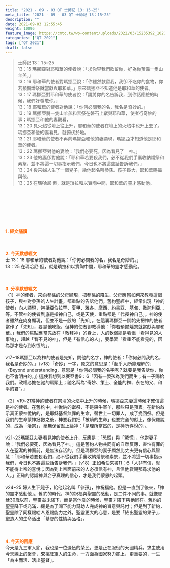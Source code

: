 ```yaml
---
title: "2021 - 09 - 03 QT 士師記 13：15~25"
meta_title: "2021 - 09 - 03 QT 士師記 13：15~25"
description: ""
date: 2021-09-03 12:55:45
weight: 10096
feature_image: https://cmtc.tw/wp-content/uploads/2022/03/15235392_10211799862337740_180693556567566654_o-1.webp
categories: ["QT 2021"]
tags: ["QT 2021"]
draft: false
---
```


<blockquote>士師記 13：15~25<br />
13：15 瑪挪亞對耶和華的使者說：「求你容我們款留你，好為你預備一隻山羊羔。」<br />
13：16 耶和華的使者對瑪挪亞說：「你雖然款留我，我卻不吃你的食物，你若預備燔祭就當獻與耶和華。」原來瑪挪亞不知道他是耶和華的使者。<br />
13：17 瑪挪亞對耶和華的使者說：「請將你的名告訴我，到你話應驗的時候，我們好尊敬你。」<br />
13：18 耶和華的使者對他說：「你何必問我的名，我名是奇妙的。」<br />
13：19 瑪挪亞將一隻山羊羔和素祭在磐石上獻與耶和華，使者行奇妙的事；瑪挪亞和他的妻觀看，<br />
13：20 見火焰從壇上往上升，耶和華的使者在壇上的火焰中也升上去了。瑪挪亞和他的妻看見，就俯伏於地。<br />
13：21 耶和華的使者不再向瑪挪亞和他的妻顯現，瑪挪亞才知道他是耶和華的使者。<br />
13：22 瑪挪亞對他的妻說：「我們必要死，因為看見了　神。」<br />
13：23 他的妻卻對他說：「耶和華若要殺我們，必不從我們手裏收納燔祭和素祭，並不將這一切事指示我們，今日也不將這些話告訴我們。」<br />
13：24 後來婦人生了一個兒子，給他起名叫參孫。孩子長大，耶和華賜福與他。<br />
13：25 在瑪哈尼‧但，就是瑣拉和以實陶中間，耶和華的靈才感動他。</blockquote><br />
&nbsp;<br />
<br />
&nbsp;<br />
<br />
&nbsp;<br />
<br />
<span style="color: #ff6600;"><strong>1. </strong><strong>經文誦讀</strong></span><br />
<br />
<span style="color: #ff6600;"><strong> </strong></span><br />
<br />
<span style="color: #ff6600;"><strong>2. 今天默想</strong><strong>經文<br />
</strong></span>士 13：18 耶和華的使者對他說：「你何必問我的名，我名是奇妙的。」<br />
13：25 在瑪哈尼‧但，就是瑣拉和以實陶中間，耶和華的靈才感動他。<br />
<br />
&nbsp;<br />
<br />
<span style="color: #ff6600;"><strong>3. 分享默想經文<br />
</strong></span>（1）神的使者，來向參孫的父母顯現，把參孫的降生、父母應當如何來教養這個孩子，與神對參孫的人生計畫，都重點的告訴他們。舊約聖經中，經常出現「神的使者」向人顯現，包括亞伯拉罕、夏甲、雅各、摩西、約書亞、基甸、撒迦利亞…等。不管神的使者到底是指神自己，或是天使，重點都是「代長神自己」。神的使者雖然在肉身顯現，但並不是一般的「先知」。在這裏瑪挪亞一開始先把神的使者當作了「先知」，要請他吃飯，但神的使者卻教導他：「你若預備燔祭就當獻與耶和華。」我們的焦點應當先放在「敬拜神」的身上，人的軟弱總是看重「看得見的人事物」，超越「看不見的神」，但是「有信心的人」，要學習「看重不能看見的，因為那才是存到永恆的」。<br />
<br />
v17~18瑪挪亞以為神的使者是先知，問他的名字，神的使者：「你何必問我的名，我名是奇妙的。」（v18）「奇妙」一字，原文的意思是：「超乎人所能理解的」（Beyond understanding，意思是「你何必問我的名字呢？就要是我告訴你，你也不會明白的。」) 這使我想到以賽亞書9：6「因有一嬰孩為我們而生；有一子賜給我們。政權必擔在祂的肩頭上；祂名稱為“奇妙、策士、全能的神、永在的父、和平的君”。」<br />
<br />
（2）v19~21當神的使者在祭壇的火焰中上升的時候，瑪挪亞夫妻這時候才確信這是神的使者。在舊約中，神悅納的獻祭，不是殺牛宰羊，那些只是預表。在新約啟示真正蒙神悅納的，是耶穌基督無罪的生命，替世上一切罪人，成了挽回祭。但是我們的生命蒙神拯救之後，神要我們把「被贖的生命」也要完全的獻上，像保羅說的，成為「活祭」，毫無保留獻上給神：「是理所當然的，是神所喜悅的」。<br />
<br />
v21~23瑪挪亞夫妻看見神的使者上升，反應是：「恐慌」與「驚慌」，他對妻子說：「我們必要死，因為看見了神。」這是舊約人物共同有的自然反應，害怕有罪的人在聖潔的神面前，是無法存活的。但是瑪挪亞的妻子顯然比丈夫更有信心與智慧：「耶和華若要殺我們，必不從我們手裏收納燔祭和素祭，並不將這一切事指示我們，今日也不將這些話告訴我們。」（v18）正如希伯來書11：6「人非有信，就不能得上帝的喜悅；因為到上帝面前來的人必須信有神，且信他賞賜那尋求他的人。」正確的認識神與合乎真理的信心，才是我們蒙恩的起頭。<br />
<br />
v24~25 婦人生下兒子，給他起名叫「參孫」，神祝福他。但是一直到了後來，「神的靈才感動他」。舊約的時代，神的祝福與聖靈的感動，是二件不同的事。就像耶穌30歲以前，聖靈並未降下，而是當他洗的時候，聖靈才降下與他同在。舊約的聖靈降下或充滿，總是為了賜下能力幫助人完成神的旨意與託付；但是到了新約，聖靈除了同樣賜給人恩賜能力之外，聖靈更大的心意，是要「結出聖靈的果子」，塑造人的生命活出「基督的性情與品格」。<br />
<br />
&nbsp;<br />
<br />
<span style="color: #ff6600;"><strong>4. 今天的回應<br />
</strong></span>今天是九三軍人節，我也是一位退伍的榮民，更是正在服役的天國精兵。求主使用今天線上的聚會，來挑旺軍人的生命，一方面為國家努力擺上，更重要的，一生「為主而活、活出基督」。<br />
<br />
&nbsp;<br />
<br />
&nbsp;<br />
<br />
&nbsp;
        